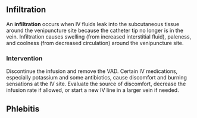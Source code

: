## Infiltration
An **infiltration** occurs when IV fluids leak into the subcutaneous tissue around the venipuncture site because the catheter tip no longer is in the vein. Infiltration causes swelling (from increased interstitial fluid), paleness, and coolness (from decreased circulation) around the venipuncture site. 
### Intervention
Discontinue the infusion and remove the VAD.
Certain IV medications, especially potassium and some antibiotics, cause discomfort and burning sensations at the IV site. Evaluate the source of discomfort, decrease the infusion rate if allowed, or start a new IV line in a larger vein if needed.
## Phlebitis
